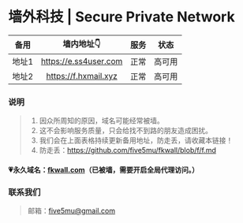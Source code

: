 # 墙外科技 | Secure Private Network

| 备用 | 墙内地址👇 | 服务 | 状态 |
| :----: | :----: | :----: | :----: |
| 地址1 | https://e.ss4user.com | 正常 | 高可用 |
| 地址2 | https://f.hxmail.xyz | 正常 | 高可用 |

### 说明

> 1. 因众所周知的原因，域名可能经常被墙。
> 2. 这不会影响服务质量，只会给找不到路的朋友造成困扰。
> 3. 我们会在上面表格持续更新备用地址，防走丢，请收藏本链接！
> 4. 防走丢：https://github.com/five5mu/fkwall/blob/f/f.md

#### 💗永久域名：[fkwall.com](http://fkwall.com)（已被墙，需要开启全局代理访问。）

### 联系我们

> 邮箱：five5mu@gmail.com
